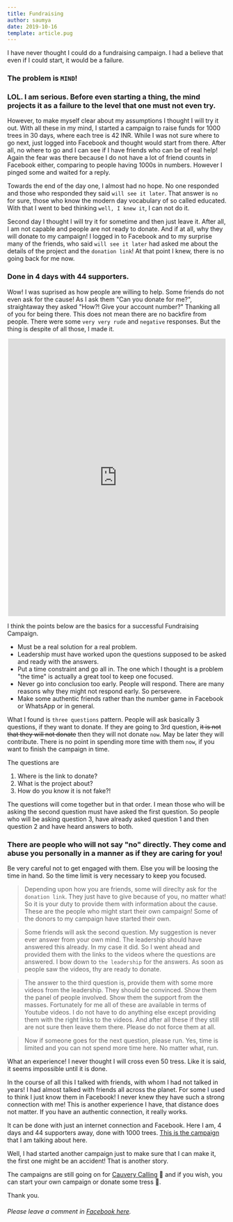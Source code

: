 ```yaml
---
title: Fundraising
author: saumya
date: 2019-10-16
template: article.pug
---
```


I have never thought I could do a fundraising campaign. I had a believe that even if I could start, it would be a failure. 

### The problem is __`MIND`__! 

### LOL. I am serious. Before even starting a thing, the mind projects it as a failure to the level that one must not even try.

<span class="more"></span>

However, to make myself clear about my assumptions I thought I will try it out. With all these in my mind, I started a campaign to raise funds for 1000 trees in 30 days, where each tree is 42 INR. While I was not sure where to go next, just logged into Facebook and thought would start from there. After all, no where to go and I can see if I have friends who can be of real help! Again the fear was there because I do not have a lot of friend counts in Facebook either, comparing to people having 1000s in numbers. However I pinged some and waited for a reply.

Towards the end of the day one, I almost had no hope. No one responded and those who responded they said `will see it later`. That answer is `no` for sure, those who know the modern day vocabulary of so called educated. With that I went to bed thinking `well, I knew it`, I can not do it.

Second day I thought I will try it for sometime and then just leave it. After all, I am not capable and people are not ready to donate. And if at all, why they will donate to my campaign! I logged in to Facebook and to my surprise many of the friends, who said `will see it later` had asked me about the details of the project and the `donation link`! At that point I knew, there is no going back for me now. 

### Done in 4 days with 44 supporters.

Wow! I was suprised as how people are willing to help. Some friends do not even ask for the cause! As I ask them "Can you donate for me?", straightaway they asked "How?! Give your account number?" Thanking all of you for being there. This does not mean there are no backfire from people. There were some `very very rude` and `negative` responses. But the thing is despite of all those, I made it. 

<center>
<iframe src="https://www.facebook.com/plugins/post.php?href=https%3A%2F%2Fwww.facebook.com%2Fphoto.php%3Ffbid%3D10162802205600179%26set%3Da.112470705178%26type%3D3&width=500" width="500" height="638" style="border:none;overflow:hidden" scrolling="no" frameborder="0" allowTransparency="true" allow="encrypted-media"></iframe>
</center>

I think the points below are the basics for a successful Fundraising Campaign.

 - Must be a real solution for a real problem.
 - Leadership must have worked upon the questions supposed to be asked and ready with the answers.
 - Put a time constraint and go all in. The one which I thought is a problem "the time" is actually a great tool to keep one focused.
 - Never go into conclusion too early. People will respond. There are many reasons why they might not respond early. So persevere.
 - Make some authentic friends rather than the number game in Facebook or WhatsApp or in general.     

What I found is `three questions` pattern. People will ask basically 3 questions, if they want to donate. If they are going to 3rd question, ~~it is not that they will not donate~~ then they will not donate `now`. May be later they will contribute. There is no point in spending more time with them `now`, if you want to finish the campaign in time. 

The questions are

 1. Where is the link to donate?
 2. What is the project about?
 3. How do you know it is not fake?!          

The questions will come together but in that order. I mean those who will be asking the second question must have asked the first question. So people who will be asking question 3, have already asked question 1 and then question 2 and have heard answers to both.

### There are people who will not say "no" directly. They come and abuse you personally in a manner as if they are caring for you! 

Be very careful not to get engaged with them. Else you will be loosing the time in hand. So the time limit is very necessary to keep you focused.

> Depending upon how you are friends, some will direclty ask for the `donation link`. They just have to give because of you, no matter what! So it is your duty to provide them with information about the cause. These are the people who might start their own campaign! Some of the donors to my campaign have started their own. 

> Some friends will ask the second question. My suggestion is never ever answer from your own mind. The leadership should have answered this already. In my case it did. So I went ahead and provided them with the links to the videos where the questions are answered. I bow down to `the leadership` for the answers. As soon as people saw the videos, thy are ready to donate.

> The answer to the third question is, provide them with some more videos from the leadership. They should be convinced. Show them the panel of people involved. Show them the support from the masses. Fortunately for me all of these are available in terms of Youtube videos. I do not have to do anything else except providing them with the right links to the videos. And after all these if they still are not sure then leave them there. Please do not force them at all.

> Now if someone goes for the next question, please run. Yes, time is limited and you can not spend more time here. No matter what, run.

What an experience! I never thought I will cross even 50 tress. Like it is said, it seems impossible until it is done. 

In the course of all this I talked with friends, with whom I had not talked in years! I had almost talked with friends all across the planet. For some I used to think I just know them in Facebook! I never knew they have such a strong connection with me! This is another experience I have, that distance does not matter. If you have an authentic connection, it really works.

It can be done with just an internet connection and Facebook. Here I am, 4 days and 44 supporters away, done with 1000 trees. [This is the campaign][m1] that I am talking about here.

Well, I had started another campaign just to make sure that I can make it, the first one might be an accident! That is another story.

The campaigns are still going on for [Cauvery Calling][cc] 🙏 and if you wish, you can start your own campaign or donate some tress 🙏. 

Thank you.


###### Please leave a comment in [Facebook here][fb-comment].





<!-- The long story is coming soon. -->


[details]: long_story.html

[cc]: https://www.ishaoutreach.org/en/cauvery-calling
[m1]: https://www.ishaoutreach.org/en/cauvery-calling/campaigns/cauvery-calling-action-now-12287
[fb-comment]: https://www.facebook.com/saumyaray/posts/10162952072090179

